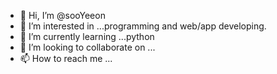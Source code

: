 - 👋 Hi, I’m @sooYeeon
- 👀 I’m interested in ...programming and web/app developing. 
- 🌱 I’m currently learning ...python 
- 💞️ I’m looking to collaborate on ...
- 📫 How to reach me ...

<!---
sooYeeon/sooYeeon is a ✨ special ✨ repository because its `README.md` (this file) appears on your GitHub profile.
You can click the Preview link to take a look at your changes.
--->
